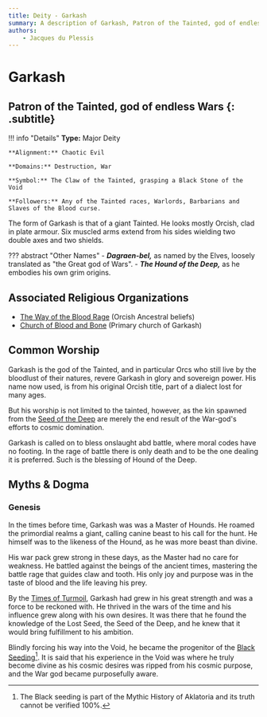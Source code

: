 ```yaml
---
title: Deity - Garkash
summary: A description of Garkash, Patron of the Tainted, god of endless Wars.
authors:
    - Jacques du Plessis
---
```

# Garkash
## Patron of the Tainted, god of endless Wars {: .subtitle}

!!! info "Details"
    **Type:** Major Deity

    **Alignment:** Chaotic Evil

    **Domains:** Destruction, War

    **Symbol:** The Claw of the Tainted, grasping a Black Stone of the Void

    **Followers:** Any of the Tainted races, Warlords, Barbarians and Slaves of the Blood curse.

The form of Garkash is that of a giant Tainted.  He looks mostly Orcish, clad in plate armour. Six muscled arms extend from his sides wielding two double axes and two shields.

??? abstract "Other Names"
    - ***Dagraen-bel,*** as named by the Elves, loosely translated as "the Great god of Wars".
    - ***The Hound of the Deep,*** as he embodies his own grim origins.

## Associated Religious Organizations
* [The Way of the Blood Rage](../../organizations/orc_ancestry) (Orcish Ancestral beliefs)
* [Church of Blood and Bone](../../organizations/church_of_blood_and_bone) (Primary church of Garkash)

## Common Worship
Garkash is the god of the Tainted, and in particular Orcs who still live by the bloodlust of their natures, revere Garkash in glory and sovereign power. His name now used, is from his original Orcish title, part of a dialect lost for many ages.

But his worship is not limited to the tainted, however, as the kin spawned from the [Seed of the Deep](../../../history/myths/seeds_of_life/#the-seed-of-the-deep) are merely the end result of the War-god's efforts to cosmic domination.

Garkash is called on to bless onslaught abd battle, where moral codes have no footing. In the rage of battle there is only death and to be the one dealing it is preferred. Such is the blessing of Hound of the Deep.

## Myths & Dogma
### Genesis
In the times before time, Garkash was was a Master of Hounds. He roamed the primordial realms a giant, calling canine beast to his call for the hunt. He himself was to the likeness of the Hound, as he was more beast than divine.

His war pack grew strong in these days, as the Master had no care for weakness. He battled against the beings of the ancient times, mastering the battle rage that guides claw and tooth. His only joy and purpose was in the taste of blood and the life leaving his prey.

By the [Times of Turmoil](../../../history/ages/time_of_turmoil), Garkash had grew in his great strength and was a force to be reckoned with. He thrived in the wars of the time and his influence grew along with his own desires. It was there that he found the knowledge of the Lost Seed, the Seed of the Deep, and he knew that it would bring fulfillment to his ambition.

Blindly forcing his way into the Void, he became the progenitor of the [Black Seeding](../../../history/myths/black_seeding)[^1]. It is said that his experience in the Void was where he truly become divine as his cosmic desires was ripped from his cosmic purpose, and the War god became purposefully aware.

[^1]: The Black seeding is part of the Mythic History of Aklatoria and its truth cannot be verified 100%.